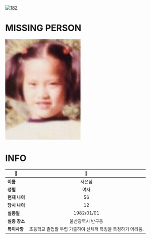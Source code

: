 [![182](https://img.shields.io/badge/%EC%8B%A4%EC%A2%85%EC%8B%A0%EA%B3%A0%EB%8A%94%20%EA%B5%AD%EB%B2%88%EC%97%86%EC%9D%B4-182-blue)](http://safe182.go.kr/index.do)

# MISSING PERSON

<img src="./missing_person.jpg">

# INFO

|🔑|💎|
|--|:--:|
|**이름**|서은심|
|**성별**|여자|
|**현재 나이**|56|
|**당시 나이**|12|
|**실종일**|1982/01/01|
|**실종 장소**|울산광역시 반구동|
|**특이사항**|초등학교 졸업할 무렵 가출하여 신체적 특징을 특정하기 어려움.|
